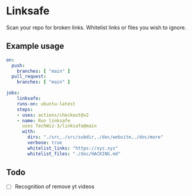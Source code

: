 # Linksafe

Scan your repo for broken links. Whitelist links or files you wish to ignore.

## Example usage
```yaml
on:
  push:
    branches: [ "main" ]
  pull_request:
    branches: [ "main" ]

jobs:
    linksafe:
    runs-on: ubuntu-latest
    steps:
    - uses: actions/checkout@v2
    - name: Run linksafe
      uses TechWiz-3/linksafe@main
      with:
        dirs: "./src,./src/subdir,./doc/website,./doc/more"
        verbose: true
        whitelist_links: "https://xyz.xyz"
        whitelist_files: "./doc/HACKING.md"
```

## Todo
- [ ] Recognition of remove yt videos
